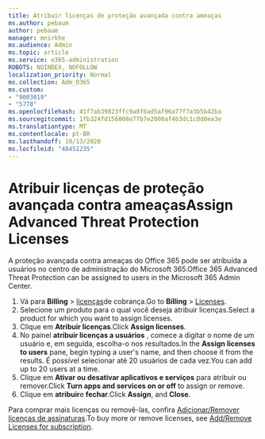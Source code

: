 ```yaml
---
title: Atribuir licenças de proteção avançada contra ameaças
ms.author: pebaum
author: pebaum
manager: mnirkhe
ms.audience: Admin
ms.topic: article
ms.service: o365-administration
ROBOTS: NOINDEX, NOFOLLOW
localization_priority: Normal
ms.collection: Adm_O365
ms.custom:
- "9003019"
- "5778"
ms.openlocfilehash: 41f7ab39823ffc9a8f6ad5af96a77f7a3b5b42ba
ms.sourcegitcommit: 1fb324fd156008e77b7e2008af4b3dc1c0d0ea3e
ms.translationtype: MT
ms.contentlocale: pt-BR
ms.lasthandoff: 10/13/2020
ms.locfileid: "48451235"
---
```

# <a name="assign-advanced-threat-protection-licenses"></a><span data-ttu-id="47088-102">Atribuir licenças de proteção avançada contra ameaças</span><span class="sxs-lookup"><span data-stu-id="47088-102">Assign Advanced Threat Protection Licenses</span></span>

<span data-ttu-id="47088-103">A proteção avançada contra ameaças do Office 365 pode ser atribuída a usuários no centro de administração do Microsoft 365.</span><span class="sxs-lookup"><span data-stu-id="47088-103">Office 365 Advanced Threat Protection can be assigned to users in the Microsoft 365 Admin Center.</span></span>

1. <span data-ttu-id="47088-104">Vá para **Billing**  >  [licenças](https://go.microsoft.com/fwlink/p/?linkid=842264)de cobrança.</span><span class="sxs-lookup"><span data-stu-id="47088-104">Go to **Billing** > [Licenses](https://go.microsoft.com/fwlink/p/?linkid=842264).</span></span>
2. <span data-ttu-id="47088-105">Selecione um produto para o qual você deseja atribuir licenças.</span><span class="sxs-lookup"><span data-stu-id="47088-105">Select a product for which you want to assign licenses.</span></span>
3. <span data-ttu-id="47088-106">Clique em **Atribuir licenças**.</span><span class="sxs-lookup"><span data-stu-id="47088-106">Click **Assign licenses**.</span></span>
4. <span data-ttu-id="47088-107">No painel **atribuir licenças a usuários**  , comece a digitar o nome de um usuário e, em seguida, escolha-o nos resultados.</span><span class="sxs-lookup"><span data-stu-id="47088-107">In the **Assign licenses to users**  pane, begin typing a user's name, and then choose it from the results.</span></span> <span data-ttu-id="47088-108">É possível selecionar até 20 usuários de cada vez.</span><span class="sxs-lookup"><span data-stu-id="47088-108">You can add up to 20 users at a time.</span></span>
5. <span data-ttu-id="47088-109">Clique em **Ativar ou desativar aplicativos e serviços**  para atribuir ou remover.</span><span class="sxs-lookup"><span data-stu-id="47088-109">Click **Turn apps and services on or off**  to assign or remove.</span></span>
6. <span data-ttu-id="47088-110">Clique em **atribuir**e  **fechar**.</span><span class="sxs-lookup"><span data-stu-id="47088-110">Click **Assign**, and  **Close**.</span></span>

<span data-ttu-id="47088-111">Para comprar mais licenças ou removê-las, confira [Adicionar/Remover licenças de assinaturas](https://docs.microsoft.com/microsoft-365/commerce/licenses/buy-licenses?view=o365-worldwide#add-or-remove-licenses-for-your-business-subscription).</span><span class="sxs-lookup"><span data-stu-id="47088-111">To buy more or remove licenses, see [Add/Remove Licenses for subscription](https://docs.microsoft.com/microsoft-365/commerce/licenses/buy-licenses?view=o365-worldwide#add-or-remove-licenses-for-your-business-subscription).</span></span>
